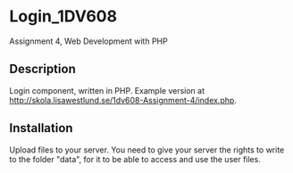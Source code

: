 # Login_1DV608
Assignment 4, Web Development with PHP

## Description
Login component, written in PHP. Example version at http://skola.lisawestlund.se/1dv608-Assignment-4/index.php.

## Installation
Upload files to your server.
You need to give your server the rights to write to the folder "data", for it to be able to access and use the user files.
